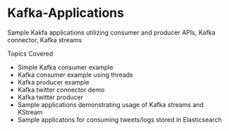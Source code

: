 # Kafka-Applications
Sample Kakfa applications utilizing consumer and producer APIs, Kafka connector, Kafka streams

Topics Covered
- Simple Kafka consumer example
- Kafka consumer example using threads
- Kafka producer example
- Kafka twitter connector demo
- Kafka twitter producer
- Sample applications demonstrating usage of Kafka streams and KStream
- Sample applicatons for consuming tweets/logs stored in Elasticsearch
